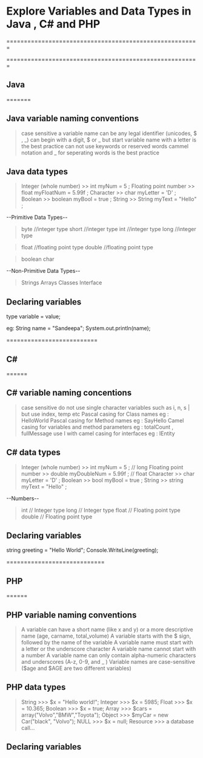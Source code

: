 # Explore Variables and Data Types in Java , C# and PHP
=======================================================

=======================================================
## Java
=======

Java variable naming conventions
--------------------------------

> case sensitive
> a variable name can be any legal identifier (unicodes, $ , _)
> can begin with a digit, $ or _ but start variable name with a letter is the best practice
> can not use keywords or reserved words
> cammel notation and _ for seperating words is the best practice

Java data types
---------------

> Integer (whole number)    >>  int myNum = 5 ; 
> Floating point number     >>  float myFloatNum = 5.99f ;
> Character                 >>  char myLetter = 'D' ;
> Boolean                   >>  boolean myBool = true ; 
> String                    >>  String myText = "Hello" ; 

--Primitive Data Types--

> byte    //integer type
> short   //integer type
> int     //integer type
> long    //integer type

> float   //floating point type
> double  //floating point type

> boolean
> char

--Non-Primitive Data Types--

> Strings
> Arrays
> Classes
> Interface

Declaring variables
-------------------

type variable = value;

eg: 
String name = "Sandeepa";
System.out.println(name);


==========================
## C#
======

C# variable naming concentions
------------------------------

> case sensitive
> do not use single character variables such as i, n, s | but use index, temp etc
> Pascal casing for Class names eg : HelloWorld
> Pascal casing for Method names  eg : SayHello
> Camel casing for variables and method parameters eg : totalCount , fullMessage
> use I with camel casing for interfaces eg : IEntity

C# data types
-------------

> Integer (whole number)    >>  int myNum = 5 ; // long
> Floating point number     >>  double myDoubleNum = 5.99f ; // float
> Character                 >>  char myLetter = 'D' ;
> Boolean                   >>  bool myBool = true ; 
> String                    >>  string myText = "Hello" ; 

--Numbers--

> int // Integer type
> long // Integer type
> float // Floating point type
> double // Floating point type

Declaring variables
-------------------

string greeting = "Hello World";
Console.WriteLine(greeting);


============================
## PHP
======

PHP variable naming conventions
-------------------------------

> A variable can have a short name (like x and y) or a more descriptive name (age, carname, total_volume)
> A variable starts with the $ sign, followed by the name of the variable
> A variable name must start with a letter or the underscore character
> A variable name cannot start with a number
> A variable name can only contain alpha-numeric characters and underscores (A-z, 0-9, and _ )
> Variable names are case-sensitive ($age and $AGE are two different variables)

PHP data types
--------------

> String    >>> $x = "Hello world!";
> Integer   >>> $x = 5985;
> Float     >>> $x = 10.365;
> Boolean   >>> $x = true;
> Array     >>> $cars = array("Volvo","BMW","Toyota");
> Object    >>> $myCar = new Car("black", "Volvo");
> NULL      >>> $x = null;
> Resource  >>> a database call...

Declaring variables
-------------------

<?php

$name = "Sandeepa";
echo $name;

?>


